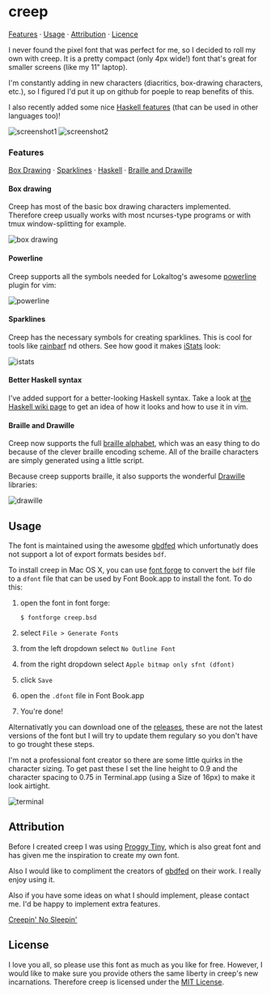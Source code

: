 creep
=====

[Features](#features) · [Usage](#usage) · [Attribution](#attribution) ·
[Licence](#license)

I never found the pixel font that was perfect for me, so I decided to roll
my own with creep.  It is a pretty compact (only 4px wide!) font that's great
for smaller screens (like my 11" laptop).

I'm constantly adding in new characters (diacritics, box-drawing characters, etc.),
so I figured I'd put it up on github for poeple to reap benefits of this.

I also recently added some nice [Haskell features](https://github.com/romeovs/creep/wiki/Haskell-syntax-sugar) (that
can be used in other languages too)!

![screenshot1](screens/screen.png  "screenshot of the ASCII characters")
![screenshot2](screens/screen2.png "in the wild example")

### Features
[Box Drawing](#box-drawing) · [Sparklines](#sparklines) ·
[Haskell](#better-haskell-syntax) · [Braille and
Drawille](#braille-and-drawille)
#### Box drawing
Creep has most of the basic box drawing characters implemented.  Therefore creep
usually works with most ncurses-type programs or with tmux window-splitting for
example.

![box drawing](screens/box.png "boxdrawing screenshot")

#### Powerline
Creep supports all the symbols needed for Lokaltog's awesome [powerline](https://github.com/Lokaltog/powerline) plugin
for vim:

![powerline](screens/powerline.png "powerline screenshot")

#### Sparklines
Creep has the necessary symbols for creating sparklines. This is cool
for tools like [rainbarf](https://github.com/creaktive/rainbarf) nd others.
See how good it makes [iStats](https://github.com/Chris911/iStats) look:

![istats](screens/istats.png "istats screenshot")

#### Better Haskell syntax
I've added support for a better-looking Haskell syntax.  Take a look at [the Haskell wiki
page](https://github.com/romeovs/creep/wiki/Haskell-syntax-sugar) to get an idea
of how it looks and how to use it in vim.

#### Braille and Drawille
Creep now supports the full
[braille alphabet](https://en.wikipedia.org/wiki/Braille_Patterns_(Unicode)),
which was an easy thing to do because of the clever braille encoding scheme.
All of the braille characters are simply generated using a little script.

Because creep supports braille, it also supports the wonderful
[Drawille](https://github.com/asciimoo/drawille) libraries:

![drawille](screens/drawille.png "drawille screenshot")

## Usage
The font is maintained using the awesome [gbdfed](http://sofia.nmsu.edu/~mleisher/Software/gbdfed/) 
which unfortunatly does not support a lot of export formats besides `bdf`.

To install creep in Mac OS X, you can use [font forge](http://fontforge.org/) to convert the `bdf`
file to a `dfont` file that can be used by Font Book.app to install the font.  To do this:

1. open the font in font forge:

   ```shell
   $ fontforge creep.bsd
   ```
2. select `File > Generate Fonts`
3. from the left dropdown select `No Outline Font`
4. from the right dropdown select `Apple bitmap only sfnt (dfont)`
5. click `Save`
6. open the `.dfont` file in Font Book.app
7. You're done!

Alternativatly you can download one of the [releases](https://github.com/romeovs/creep/releases),
these are not the latest versions of the font but I will try to update them regulary so you don't
have to go trought these steps.

I'm not a professional font creator so there are some little quirks in the character
sizing.  To get past these I set the line height to 0.9 and the character spacing
to 0.75 in Terminal.app (using a Size of 16px) to make it look airtight.

![terminal](screens/info.png "Terminal.app settings")

## Attribution
Before I created creep I was using [Proggy Tiny](http://www.proggyfonts.net/), which is also 
great font and has given me the inspiration to create my own font.

Also I would like to compliment the creators of
[gbdfed](http://www.math.nmsu.edu/~mleisher/Software/gbdfed/) on their work.  I
really enjoy using it.

Also if you have some ideas on what I should implement, please contact me.  I'd
be happy to implement extra features.

[Creepin' No Sleepin'](https://soundcloud.com/youngmustard/03-creepin-no-sleepin)

## License
I love you all, so please use this font as much as you like for free.  However, I would like to make sure
you provide others the same liberty in creep's new incarnations. Therefore creep
is licensed under the [MIT License](https://github.com/romeovs/creep/blob/master/LICENSE).

